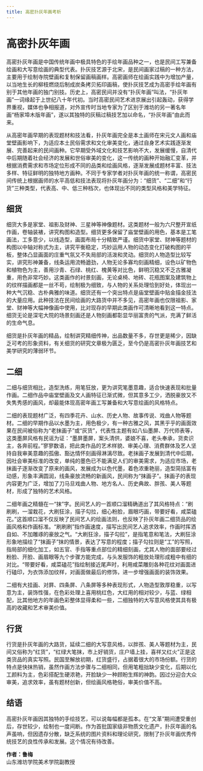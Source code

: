 ```yaml
---
title: 高密扑灰年画考析
---
```

# 高密扑灰年画

高密扑灰年画是中国传统年画中极具特色的手绘年画品种之一，也是民间工写兼备绘画和大写意绘画的典型代表。扑灰技艺源于北宋，是民间画家过稿的一种方法，主要用于绘制寺院壁画和复制保留画稿画样。高密画师在绘画实践中为增加产量，以当地生长的柳枝燃烧后制成炭条拷贝拓印画稿，使扑灰技艺成为高密手绘年画有别于其他年画的独门别技。历史上，高密民间并没有“扑灰年画”叫法，“扑灰年画”一词缘起于上世纪八十年代初。当时高密民间艺术进京展出引起轰动，获得学界重视，媒体也争相报道，对外宣传时当地专家为了区别于潍坊的另一著名年画“杨家埠木版年画”，遂以其独特的灰稿过稿技艺加以命名，“扑灰年画”由此而来。

从高密年画早期的表现题材和技法看，扑灰年画完全是本土画师在宋元文人画和庙堂壁画影响下，为适应本土民俗需求和文化审美变化，通过自身艺术实践逐渐发展、完善起来的民间画种。它早期受外域文化和技艺影响不大，发展缓慢，自清代中后期随着社会经济的发展和世俗审美的变化，这一传统的画种开始融汇变革，并根据消费需求和市场定位形成不同的品类和绘画风格，逐渐发展成题材丰富、技法多样、特征鲜明的独特地方画种。不同于专家学者对扑灰年画的统一称谓，高密民间传统上根据画师的水平高低和技法表现将扑灰年画分为：“细货”、“二细”和“行货”三种类型，代表高、中、低三种档次，也体现出不同的类型风格和美学特征。

## 细货

细货大多是家堂、祖影及财神、三星神等神像题材。这类题材一般为六尺整开宣纸作画，卷轴装裱，讲究构图和造型。细货更多保留了庙堂壁画的用色，基本是工笔画法，工多意少，以线造型，画面布局十分精致严谨。细货中家堂、财神等题材的构图以中轴对称式为主，讲究平衡稳定，巧妙运用人物的动态变化打破构图的平板，整体凸显画面的庄重气氛又不失局部的活泼和灵动。细货的人物造型比较写实，讲究形神兼备，线条运用流畅遒劲，人物无论多寡均刻画精细，设色以矿物色和植物色为主，善用沙青、石绿、桃红、槐黄等对比色，鲜明沉稳又不乏古雅凝重，用色非常巧妙。这类画作的衬景刻画，无论桌椅、地砖、花瓶图案及建筑物上的纹样描画都是一丝不苟，绘制极为细致，与人物的关系处理恰到好处，体现出一种大气沉稳、古朴典雅的味道。细货还有一个突出特点是庙堂壁画中贴金描金技法的大量应用。此种技法在民间绘画的大路货中并不多见，高密年画也仅限祖影、家堂、财神等大幅神像画中使用，比对现存的早期此类画作可清晰地看到这一特点。细货无论是深宅大院的场景刻画还是人物刻画都彰显华丽富贵的气派，充满了鲜活的生命气息。

细货是扑灰年画的精品，绘制讲究精细传神，出品数量不多，存世更是稀少，因缺乏可考的形象资料，有关细货的研究文章极为匮乏，至今仍是高密扑灰年画技艺和美学研究的薄弱环节。

## 二细

二细与细货相比，造型洗练，用笔狂放，更为讲究笔墨意趣，适合快速表现和批量作画。二细作品中庙堂壁画及文人画特征已渐式微，但其意多工少，洒脱豪放又不失隽秀感的画风，却最能体现高密年画工写兼备和大写意绘画的风格特点。

二细的表现题材广泛，有四季花卉、山水、历史人物、故事传说、戏曲人物等题材。二细的早期作品以水墨为主，用色极少，有一种古雅之风，其黑乎乎的画面效果在民间被俗称为“老抹画子”或“灰货”，代表性主题有如八仙墨屏、万代师表等，这类墨屏风格有民谣为证：“墨屏墨屏，案头清供，婆娘不喜，老头奉承，货卖识主，各奔前程。”寥寥数语，把此类作品的艺术样貌、审美心理、消费群体及艺人坚持自我审美意趣的孤傲、豁达情怀刻画得淋漓尽致。老抹画子发展到清代中后期，因社会审美标准的改变，单纯的墨色已不能满足人们的审美需求，为适应市场，老抹画子逐渐改变了原来的画风，发展成为以色代墨，着色浓重艳丽，造型简括富有动感，形象丰满圆润，线条豪放流畅的新画风，民间称为“抹画子”。抹画子的表现内容更为广泛，增加了刀马旦戏曲人物、地方名人、历史典故、胖孩、美人等题材，形成了独特的艺术风格。

二细年画之精髓在一“抹”字。民间艺人的一首顺口溜精确道出了其风格特点：“刷刷刷，一溜栽花，大刷狂涂，描子勾拉，细心粉脸，眉眼巧画，带要好看，咸菜磕花。”这首顺口溜不仅反映了民间艺人的绘画法则，也反映了扑灰年画二细货品的绘画风格和作画标准。“刷刷刷”指作画速度，描写出民间艺人追求效率，作画时挥洒自如、不加雕琢的豪放之气。“大刷狂涂，描子勾拉”，是指笔意和笔法，大刷狂涂形象地描绘了“抹画子”抹的情景，表达了写意的程度；描子勾拉则是“工”的写照，指局部的细化加工，如五官、手指等重点部位的精细刻画，尤其人物的面部要经过粉脸、开脸、画眉眼等九个步骤方能完成，与头发服饰的粗放处理形成粗中有细的对比。“带要好看，咸菜磕花”指绘制接近尾声时，利用咸菜雕刻各种花纹对画面进行磕印，为衣饰添加纹样，对画面做最后的修饰，进一步增强画面的装饰效果。

二细有大挂画、对屛、四条屏、八条屏等多种表现形式，人物造型敦厚稳重，以写意为主，装饰性强，在色彩处理上喜用桃红色，大红用的相对较少，与蓝、绿相配，比其他地方的年画色彩整体显得柔和一些，二细独特的大写意风格使其具有极高的收藏和艺术审美价值。

## 行货

行货是扑灰年画的大路货，延续二细的大写意风格，以胖孩、美人等题材为主，民间又俗称为“红货”，“红绿大笔抹，市上好销货，庄户墙上挂，喜祥又红火”正是这类货品的真实写照。民国至解放初期，红货盛行，占据着很大的市场份额。行货的特点是快抹热销，虽然作画方法步骤与二细相同，但用笔粗拙缺少变化，后期以化工颜料为主，色彩搭配生硬浓艳，开脸缺少一种顾盼生辉的神韵。因过分迎合大众审美，追求效率，虽有题材创新，但绘画风格艳俗，审美价值不高。

## 结语

高密扑灰年画因其独特的手绘技艺，可以说每幅都是孤本。在“文革”期间遭受重创后，存世较少，绘制也一度间断。作为首批国家级非物质文化遗产，扑灰年画的名声虽响，但因遗存分散，缺乏系统的图片资料和理论研究，限制了扑灰年画优秀传统技艺的良性传承和发展。这个情况有待改善。

**作者：鲁梅**  
山东潍坊学院美术学院副教授
